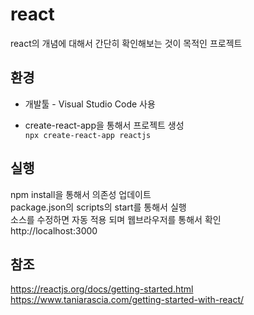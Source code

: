 # react
react의 개념에 대해서 간단히 확인해보는 것이 목적인 프로젝트  

## 환경
* 개발툴 - Visual Studio Code 사용  

* create-react-app을 통해서 프로젝트 생성  
`npx create-react-app reactjs`  

## 실행
npm install을 통해서 의존성 업데이트  
package.json의 scripts의 start를 통해서 실행  
소스를 수정하면 자동 적용 되며 웹브라우저를 통해서 확인  
http://localhost:3000  

## 참조  
https://reactjs.org/docs/getting-started.html  
https://www.taniarascia.com/getting-started-with-react/  


